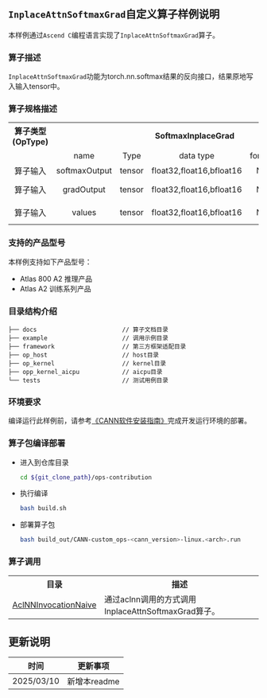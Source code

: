 ## `InplaceAttnSoftmaxGrad`自定义算子样例说明 
本样例通过`Ascend C`编程语言实现了`InplaceAttnSoftmaxGrad`算子。

### 算子描述
`InplaceAttnSoftmaxGrad`功能为torch.nn.softmax结果的反向接口，结果原地写入输入tensor中。

### 算子规格描述

<table>
<tr><th align="center">算子类型(OpType)</th><th colspan="5" align="center">SoftmaxInplaceGrad</th></tr> 
<tr><td align="center"> </td><td align="center">name</td><td align="center">Type</td><td align="center">data type</td><td align="center">format</td><td align="center">约束</td></tr>  
<tr><td rowspan="2" align="center">算子输入</td>
<tr><td align="center">softmaxOutput</td><td align="center">tensor</td><td align="center">float32,float16,bfloat16</td><td align="center">ND</td><td align="center">[m,n]</td></tr>
<tr><td rowspan="2" align="center">算子输入</td>
<tr><td align="center">gradOutput</td><td align="center">tensor</td><td align="center">float32,float16,bfloat16</td><td align="center">ND</td><td align="center">[m,k], k∈[1,65535]</td></tr> 
<tr><td rowspan="2" align="center">算子输入</td> 
<tr><td align="center">values</td><td align="center">tensor</td><td align="center">float32,float16,bfloat16</td><td align="center">ND</td><td align="center">[n,k], k∈[1,65535]</td></tr>  
</table>

### 支持的产品型号
本样例支持如下产品型号：
- Atlas 800 A2 推理产品
- Atlas A2 训练系列产品

### 目录结构介绍
```
├── docs                        // 算子文档目录
├── example                     // 调用示例目录
├── framework                   // 第三方框架适配目录
├── op_host                     // host目录
├── op_kernel                   // kernel目录
├── opp_kernel_aicpu            // aicpu目录
└── tests                       // 测试用例目录
```

### 环境要求
编译运行此样例前，请参考[《CANN软件安装指南》](https://hiascend.com/document/redirect/CannCommunityInstSoftware)完成开发运行环境的部署。

### 算子包编译部署
  - 进入到仓库目录

    ```bash
    cd ${git_clone_path}/ops-contribution
    ```

  - 执行编译

    ```bash
    bash build.sh
    ```

  - 部署算子包

    ```bash
    bash build_out/CANN-custom_ops-<cann_version>-linux.<arch>.run
    ```

### 算子调用
<table>
    <th>目录</th><th>描述</th>
    <tr>
        <td><a href="./examples/AclNNInvocationNaive"> AclNNInvocationNaive</td><td>通过aclnn调用的方式调用InplaceAttnSoftmaxGrad算子。</td>
    </tr>
</table>

## 更新说明
| 时间         | 更新事项 |
|------------|------|
| 2025/03/10 | 新增本readme |